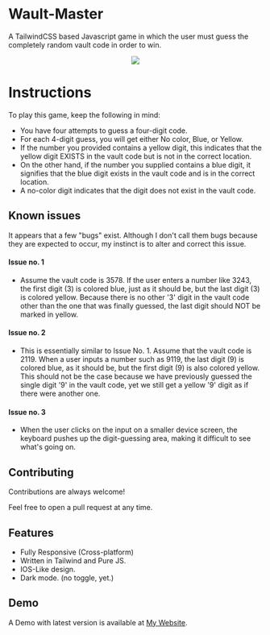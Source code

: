 
# Wault-Master
A TailwindCSS based Javascript game in which the user must guess the completely random vault code in order to win.

<p align="center" style="text-align: center;">
 <img src='https://stiki.ir/projects/Wault-master/util/waultmaster.png'/>
</p>

# Instructions

To play this game, keep the following in mind:

- You have four attempts to guess a four-digit code.
- For each 4-digit guess, you will get either No color, Blue, or Yellow.
- If the number you provided contains a yellow digit, this indicates that the yellow digit EXISTS in the vault code but is not in the correct location.
- On the other hand, if the number you supplied contains a blue digit, it signifies that the blue digit exists in the vault code and is in the correct location.
- A no-color digit indicates that the digit does not exist in the vault code.


## Known issues

It appears that a few "bugs" exist. Although I don't call them bugs because they are expected to occur, my instinct is to alter and correct this issue.

#### Issue no. 1

- Assume the vault code is 3578. If the user enters a number like 3243, the first digit (3) is colored blue, just as it should be, but the last digit (3) is colored yellow. Because there is no other '3' digit in the vault code other than the one that was finally guessed, the last digit should NOT be marked in yellow.

#### Issue no. 2

- This is essentially similar to Issue No. 1. Assume that the vault code is 2119. When a user inputs a number such as 9119, the last digit (9) is colored blue, as it should be, but the first digit (9) is also colored yellow. This should not be the case because we have previously guessed the single digit '9' in the vault code, yet we still get a yellow '9' digit as if there were another one.

#### Issue no. 3

- When the user clicks on the input on a smaller device screen, the keyboard pushes up the digit-guessing area, making it difficult to see what's going on.
## Contributing

Contributions are always welcome!

Feel free to open a pull request at any time.


## Features

- Fully Responsive (Cross-platform)
- Written in Tailwind and Pure JS.
- IOS-Like design.
- Dark mode. (no toggle, yet.)


## Demo

A Demo with latest version is available at [My Website](https://stiki.ir).
